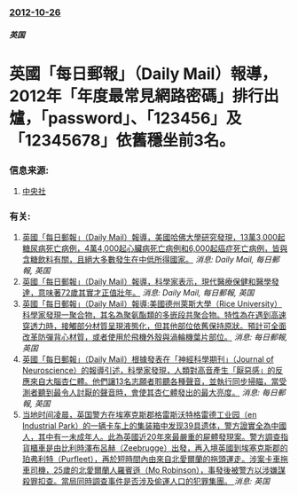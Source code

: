 ### [2012-10-26](/news/2012/10/26/index.md)

##### 英国
#  英國「每日郵報」（Daily Mail）報導，2012年「年度最常見網路密碼」排行出爐，「password」、「123456」及「12345678」依舊穩坐前3名。




### 信息来源:

1. [中央社](https://web.archive.org/web/20121027093325/http://www.cna.com.tw/News/aIT/201210260263.aspx)

### 有关:

1. [英國「每日郵報」（Daily Mail）報導，美國哈佛大學研究發現，13萬3,000起糖尿病死亡病例，4萬4,000起心臟病死亡病例和6,000起癌症死亡病例，皆與含糖飲料有關，且絕大多數發生在中低所得國家。](/zh/news/2013/03/20/英國-每日郵報-Daily-Mail-報導-美國哈佛大學研究發現-13萬3000起糖尿病死亡病例-4萬4000起心.md) _消息: Daily Mail, 每日郵報, 英国_
2. [ 英國「每日郵報」（Daily Mail）報導，科學家表示，現代醫療保健和醫學發達，意味著72歲其實才正值壯年。](/zh/news/2012/10/16/英國-每日郵報-Daily-Mail-報導-科學家表示-現代醫療保健和醫學發達-意味著72歲其實才正值壯年.md) _消息: Daily Mail, 每日郵報, 英国_
3. [英國「每日郵報」（Daily Mail）報導:美國德州萊斯大學（Rice University）科學家發現一聚合物，其名為聚氨酯類的多嵌段共聚合物。特性為在遇到高速穿透力時，接觸部分材質呈現液態化，但其他部位依舊保持原狀。預計可全面改革防彈背心材質，或者使用於飛機外殼與渦輪機葉片部位。](/zh/news/2012/11/17/英國-每日郵報-Daily-Mail-報導-美國德州萊斯大學-Rice-University-科學家發現一聚合物-其名.md) _消息: 每日郵報, 英国_
4. [英國「每日郵報」（Daily Mail）根據發表在「神經科學期刊」（Journal of Neuroscience）的報導引述，科學家發現，人類對高音產生「厭惡感」的反應來自大腦杏仁體。他們讓13名志願者聆聽各種聲音，並執行同步掃瞄，當受測者聽到最令人討厭的聲音時，會使其杏仁體發出的最大亮度。](/zh/news/2012/10/10/英國-每日郵報-Daily-Mail-根據發表在-神經科學期刊-Journal-of-Neuroscience-的報.md) _消息: 每日郵報, 英国_
5. [当地时间凌晨，英国警方在埃塞克斯郡格雷斯沃特格雷德工业园（en Industrial Park）的一辆卡车上的集装箱中发现39具遗体，警方證實全為中國人，其中有一未成年人。此為英國近20年來最嚴重的屍體發現案。警方調查指貨櫃車是由比利時澤布呂赫（Zeebrugge）出發，再入境英國到埃塞克斯郡的珀弗利特（Purfleet），再於短時間內由來自北愛爾蘭的拖頭運走。涉案卡車拖車司機，25歲的北愛爾蘭人羅賓遜（Mo Robinson），事發後被警方以涉嫌謀殺罪扣查。當局同時調查事件是否涉及偷運人口的犯罪集團。 ](/zh/news/2019/10/23/当地时间凌晨-英国警方在埃塞克斯郡格雷斯沃特格雷德工业园-en-Industrial-Park-的一辆卡车上的集装箱中发.md) _消息: 英国_
